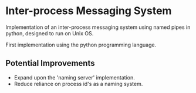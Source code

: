 # Inter-process Messaging System

Implementation of an inter-process messaging system using named pipes in python, designed to run on Unix OS.

First implementation using the python programming language.

## Potential Improvements

 - Expand upon the 'naming server' implementation.
 - Reduce reliance on process id's as a naming system.
